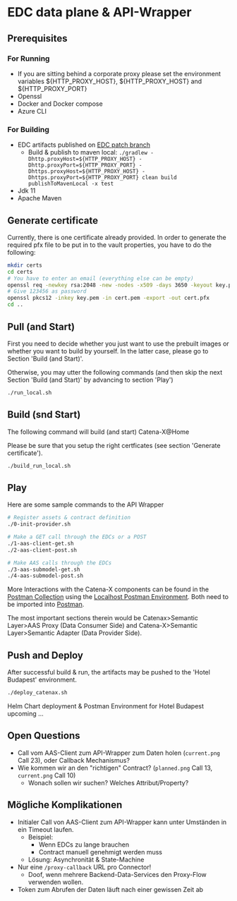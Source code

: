 <!---
Copyright (c) 2021-2022 ZF Friedrichshafen AG & T-Systems International GmbH (Catena-X Consortium)

See the AUTHORS file(s) distributed with this work for additional
information regarding authorship.

See the LICENSE file(s) distributed with this work for
additional information regarding license terms.
-->

# EDC data plane & API-Wrapper

## Prerequisites

### For Running
- If you are sitting behind a corporate proxy please set the environment variables ${HTTP_PROXY_HOST}, ${HTTP_PROXY_HOST} and ${HTTP_PROXY_PORT}
- Openssl
- Docker and Docker compose
- Azure CLI

### For Building
- EDC artifacts published on [EDC patch branch](https://github.com/drcgjung/DataSpaceConnector/tree/release/catena-x)
  - Build & publish to maven local: `./gradlew -Dhttp.proxyHost=${HTTP_PROXY_HOST} -Dhttp.proxyPort=${HTTP_PROXY_PORT} -Dhttps.proxyHost=${HTTP_PROXY_HOST} -Dhttps.proxyPort=${HTTP_PROXY_PORT} clean build publishToMavenLocal -x test`
- Jdk 11
- Apache Maven

## Generate certificate

Currently, there is one certificate already provided. In order to generate the required pfx file to be put in to the vault properties,
you have to do the following:

```bash
mkdir certs
cd certs
# You have to enter an email (everything else can be empty)
openssl req -newkey rsa:2048 -new -nodes -x509 -days 3650 -keyout key.pem -out cert.pem
# Give 123456 as password
openssl pkcs12 -inkey key.pem -in cert.pem -export -out cert.pfx
cd ..
```

## Pull (and Start)

First you need to decide whether you just want to use the prebuilt images or whether you want to
build by yourself. In the latter case, please go to Section 'Build (and Start)'.

Otherwise, you may utter the following commands (and then skip the next Section 'Build (and Start)' by advancing to section 'Play')

```bash
./run_local.sh
```

## Build (snd Start)

The following command will build (and start) Catena-X@Home

Please be sure that you setup the right certficates (see section 'Generate certificate').

```bash
./build_run_local.sh
```

## Play

Here are some sample commands to the API Wrapper 

```bash
# Register assets & contract definition
./0-init-provider.sh

# Make a GET call through the EDCs or a POST
./1-aas-client-get.sh
./2-aas-client-post.sh

# Make AAS calls through the EDCs 
./3-aas-submodel-get.sh
./4-aas-submodel-post.sh
```

More Interactions with the Catena-X components can be found in the [Postman Collection](../../catenax.postman_collection.json) using the
[Localhost Postman Environment](../../catenax.localhost.postman_environment.json). Both need to be imported into [Postman](http://postman.com).

The most important sections therein would be Catenax>Semantic Layer>AAS Proxy (Data Consumer Side) and Catena-X>Semantic Layer>Semantic Adapter (Data Provider Side).

## Push and Deploy

After successful build & run, the artifacts may be pushed to the 'Hotel Budapest' environment.

```bash
./deploy_catenax.sh
```

Helm Chart deployment & Postman Environment for Hotel Budapest upcoming ...

## Open Questions

- Call vom AAS-Client zum API-Wrapper zum Daten holen (`current.png` Call 23), oder Callback Mechanismus?
- Wie kommen wir an den "richtigen" Contract? (`planned.png` Call 13, `current.png` Call 10)
  - Wonach sollen wir suchen? Welches Attribut/Property?

## Mögliche Komplikationen

- Initialer Call von AAS-Client zum API-Wrapper kann unter Umständen in ein Timeout laufen.
  - Beispiel:
    - Wenn EDCs zu lange brauchen
    - Contract manuell genehmigt werden muss
  - Lösung: Asynchronität & State-Machine
- Nur eine `/proxy-callback` URL pro Connector!
  - Doof, wenn mehrere Backend-Data-Services den Proxy-Flow verwenden wollen.
- Token zum Abrufen der Daten läuft nach einer gewissen Zeit ab

